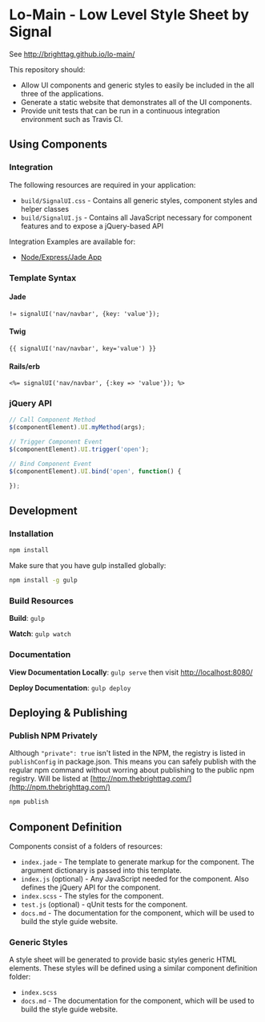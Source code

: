 Lo-Main - Low Level Style Sheet by Signal
=========================================

See http://brighttag.github.io/lo-main/

This repository should:

- Allow UI components and generic styles to easily be included in the all three of the applications.
- Generate a static website that demonstrates all of the UI components.
- Provide unit tests that can be run in a continuous integration environment such as Travis CI.

Using Components
----------------

### Integration

The following resources are required in your application:

- `build/SignalUI.css` - Contains all generic styles, component styles and helper classes
- `build/SignalUI.js` - Contains all JavaScript necessary for component features and to expose a jQuery-based API

Integration Examples are available for:

- [Node/Express/Jade App](./examples/node)


### Template Syntax

#### Jade

```Jade
!= signalUI('nav/navbar', {key: 'value'});
```

#### Twig

```Twig
{{ signalUI('nav/navbar', key='value') }}
```

#### Rails/erb

```erb
<%= signalUI('nav/navbar', {:key => 'value'}); %>
```

### jQuery API

```javascript
// Call Component Method
$(componentElement).UI.myMethod(args);

// Trigger Component Event
$(componentElement).UI.trigger('open');

// Bind Component Event
$(componentElement).UI.bind('open', function() {

});
```


Development
-----------

### Installation

```bash
npm install
```

Make sure that you have gulp installed globally:

```bash
npm install -g gulp
```

### Build Resources

**Build**: `gulp`

**Watch**: `gulp watch`

### Documentation

**View Documentation Locally**: `gulp serve` then visit [http://localhost:8080/](http://localhost:8080/)

**Deploy Documentation**: `gulp deploy`


Deploying & Publishing
-----------

### Publish NPM Privately

Although `"private": true` isn't listed in the NPM, the registry is listed in `publishConfig` in package.json. This means you can safely publish with the regular npm command without worring about publishing to the public npm registry. Will be listed at [http://npm.thebrighttag.com/](http://npm.thebrighttag.com/)

```bash
npm publish
```


Component Definition
--------------------

Components consist of a folders of resources:

- `index.jade`  - The template to generate markup for the component. The argument dictionary is passed into this template.
- `index.js` (optional) - Any JavaScript needed for the component. Also defines the jQuery API for the component.
- `index.scss` - The styles for the component.
- `test.js` (optional) - qUnit tests for the component.
- `docs.md` - The documentation for the component, which will be used to build the style guide website.


### Generic Styles

A style sheet will be generated to provide basic styles generic HTML elements.  These styles will be defined using a similar component definition folder:

- `index.scss`
- `docs.md` - The documentation for the component, which will be used to build the style guide website.

